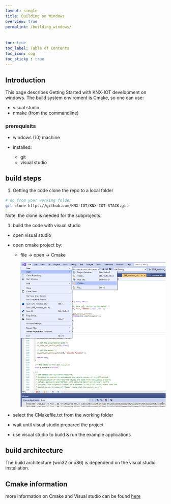 ```yaml
---
layout: single
title: Building on Windows
overview: true
permalink: /building_windows/


toc: true
toc_label: Table of Contents
toc_icon: cog
toc_sticky : true
---
```


## Introduction

This page describes Getting Started with KNX-IOT development on windows.
The build system enviroment is Cmake, so one can use:
- visual studio
- nmake (from the commandline)

### prerequisits

- windows (10) machine
- installed:

  - git
  - visual studio


## build steps

1. Getting the code
   clone the repo to a local folder

  ```bash
  # do from your working folder
  git clone https://github.com/KNX-IOT/KNX-IOT-STACK.git
  ```

Note: the clone is needed for the subprojects.

1. build the code with visual studio

- open visual studio
- open cmake project by:

  - file -&gt; open -&gt; Cmake

    ![VisualStudio](/assets/images/visualstudio-cmake.png)

- select the CMakefile.txt from the working folder
- wait until visual studio prepared the project
- use visual studio to build & run the example applications


## build architecture

The build architecture (win32 or x86) is dependend on the visual studio installation.


## Cmake information

more information on Cmake and Visual studio can be found [here](https://docs.microsoft.com/en-us/cpp/build/cmake-projects-in-visual-studio?view=msvc-170)

